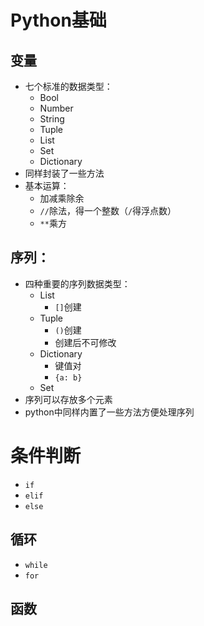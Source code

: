 # Python基础
## 变量
- 七个标准的数据类型：
	- Bool
	- Number
	- String
	- Tuple
	- List
	- Set
	- Dictionary
- 同样封装了一些方法
- 基本运算：
	- 加减乘除余
	- `//`除法，得一个整数（`/`得浮点数）
	- `**`乘方

## 序列：
- 四种重要的序列数据类型：
	- List
		- `[]`创建
	- Tuple
		- `()`创建
		- 创建后不可修改
	- Dictionary
		- 键值对
		- `{a: b}`
	- Set
- 序列可以存放多个元素
- python中同样内置了一些方法方便处理序列

# 条件判断
- `if`
- `elif`
- `else`

## 循环
- `while`
- `for`

## 函数
